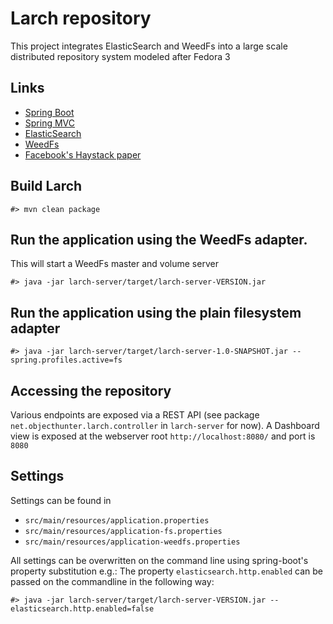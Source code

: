 # Larch repository

This project integrates ElasticSearch and WeedFs into a large scale distributed repository system modeled after Fedora 3

## Links
 * [Spring Boot](http://projects.spring.io/spring-boot/)
 * [Spring MVC](http://projects.spring.io/spring-framework/)
 * [ElasticSearch](http://www.elasticsearch.org/)
 * [WeedFs](https://code.google.com/p/weed-fs/)
 * [Facebook's Haystack paper](http://www.usenix.org/event/osdi10/tech/full_papers/Beaver.pdf)


## Build Larch

```
#> mvn clean package
```

## Run the application using the WeedFs adapter.
This will start a WeedFs master and volume server

```
#> java -jar larch-server/target/larch-server-VERSION.jar
```

## Run the application using the plain filesystem adapter

```
#> java -jar larch-server/target/larch-server-1.0-SNAPSHOT.jar --spring.profiles.active=fs
```

## Accessing the repository

Various endpoints are exposed via a REST API (see package `net.objecthunter.larch.controller` in `larch-server` for now).
A Dashboard view is exposed at the webserver root `http://localhost:8080/` and port is `8080`

## Settings
Settings can be found in
 * `src/main/resources/application.properties`
 * `src/main/resources/application-fs.properties`
 * `src/main/resources/application-weedfs.properties`

All settings can be overwritten on the command line using spring-boot's property substitution e.g.:
The property `elasticsearch.http.enabled` can be passed on the commandline in the following way:
```
#> java -jar larch-server/target/larch-server-VERSION.jar --elasticsearch.http.enabled=false
```
